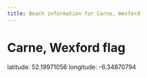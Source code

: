 ```yaml
---
title: Beach information for Carne, Wexford
---
```

# Carne, Wexford <span class="material-icons blue-flag">flag</span>

<div class="location-info">latitude: 52.19971056 longitude: -6.34870794</div>
<div></div>